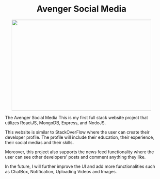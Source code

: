 <h1 align="center">Avenger Social Media</h1>

<p align="center">
  <img width="460" height="300" src="https://cdn-images-1.medium.com/max/1200/1*dqvlaszRLvoPmARpOlLN9A.png">
</p>

The Avenger Social Media This is my first full stack website project that utilizes ReactJS, MongoDB, Express, and NodeJS.

This website is similar to StackOverFlow where the user can create their developer profile. The profile will include their education, their experience, their social medias and their skills.

Moreover, this project also supports the news feed functionality where the user can see other developers' posts and comment anything they like.

In the future, I will further improve the UI and add more functionalities such as ChatBox, Notification, Uploading Videos and Images.
